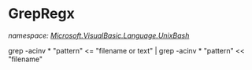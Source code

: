 ﻿# GrepRegx
_namespace: [Microsoft.VisualBasic.Language.UnixBash](./index.md)_

grep -acinv * "pattern" <= "filename or text" |
 grep -acinv * "pattern" << "filename"




